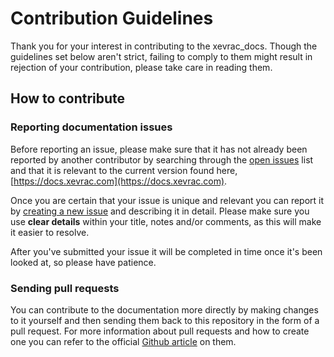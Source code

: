 # Contribution Guidelines

Thank you for your interest in contributing to the xevrac_docs. Though the guidelines set below aren't strict, failing to comply to them might result in rejection of your contribution, please take care in reading them.

## How to contribute

### Reporting documentation issues

Before reporting an issue, please make sure that it has not already been reported by another contributor by searching through the [open issues](https://github.com/Xevrac/docs/issues) list and that it is relevant to the current version found here, [https://docs.xevrac.com](https://docs.xevrac.com).

Once you are certain that your issue is unique and relevant you can report it by [creating a new issue](https://github.com/Xevrac/docs/issues/new) and describing it in detail. Please make sure you use **clear details** within your title, notes and/or comments, as this will make it easier to resolve.

After you've submitted your issue it will be completed in time once it's been looked at, so please have patience.

### Sending pull requests

You can contribute to the documentation more directly by making changes to it yourself and then sending them back to this repository in the form of a pull request. For more information about pull requests and how to create one you can refer to the official [Github article](https://help.github.com/en/github/collaborating-with-issues-and-pull-requests/about-pull-requests) on them.